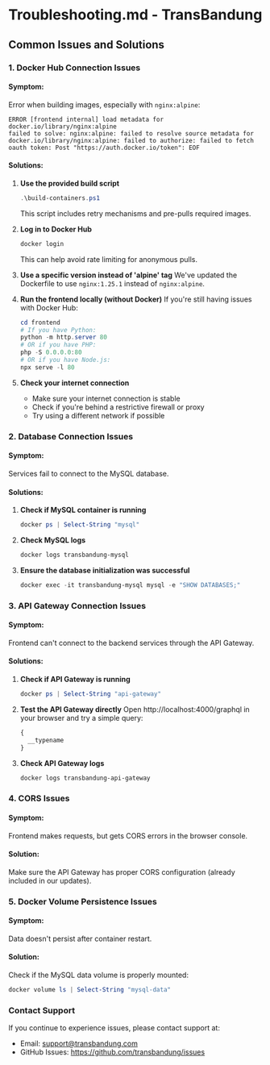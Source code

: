 # Troubleshooting.md - TransBandung

## Common Issues and Solutions

### 1. Docker Hub Connection Issues

#### Symptom: 
Error when building images, especially with `nginx:alpine`:
```
ERROR [frontend internal] load metadata for docker.io/library/nginx:alpine
failed to solve: nginx:alpine: failed to resolve source metadata for docker.io/library/nginx:alpine: failed to authorize: failed to fetch oauth token: Post "https://auth.docker.io/token": EOF
```

#### Solutions:

1. **Use the provided build script**
   ```powershell
   .\build-containers.ps1
   ```
   This script includes retry mechanisms and pre-pulls required images.

2. **Log in to Docker Hub**
   ```powershell
   docker login
   ```
   This can help avoid rate limiting for anonymous pulls.

3. **Use a specific version instead of 'alpine' tag**
   We've updated the Dockerfile to use `nginx:1.25.1` instead of `nginx:alpine`.

4. **Run the frontend locally (without Docker)**
   If you're still having issues with Docker Hub:
   ```powershell
   cd frontend
   # If you have Python:
   python -m http.server 80
   # OR if you have PHP:
   php -S 0.0.0.0:80
   # OR if you have Node.js:
   npx serve -l 80
   ```

5. **Check your internet connection**
   - Make sure your internet connection is stable
   - Check if you're behind a restrictive firewall or proxy
   - Try using a different network if possible

### 2. Database Connection Issues

#### Symptom:
Services fail to connect to the MySQL database.

#### Solutions:

1. **Check if MySQL container is running**
   ```powershell
   docker ps | Select-String "mysql"
   ```

2. **Check MySQL logs**
   ```powershell
   docker logs transbandung-mysql
   ```

3. **Ensure the database initialization was successful**
   ```powershell
   docker exec -it transbandung-mysql mysql -e "SHOW DATABASES;"
   ```

### 3. API Gateway Connection Issues

#### Symptom:
Frontend can't connect to the backend services through the API Gateway.

#### Solutions:

1. **Check if API Gateway is running**
   ```powershell
   docker ps | Select-String "api-gateway"
   ```

2. **Test the API Gateway directly**
   Open http://localhost:4000/graphql in your browser and try a simple query:
   ```graphql
   {
     __typename
   }
   ```

3. **Check API Gateway logs**
   ```powershell
   docker logs transbandung-api-gateway
   ```

### 4. CORS Issues

#### Symptom:
Frontend makes requests, but gets CORS errors in the browser console.

#### Solution:
Make sure the API Gateway has proper CORS configuration (already included in our updates).

### 5. Docker Volume Persistence Issues

#### Symptom:
Data doesn't persist after container restart.

#### Solution:
Check if the MySQL data volume is properly mounted:
```powershell
docker volume ls | Select-String "mysql-data"
```

### Contact Support

If you continue to experience issues, please contact support at:
- Email: support@transbandung.com
- GitHub Issues: https://github.com/transbandung/issues
